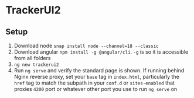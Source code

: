 # TrackerUI2

## Setup
1. Download node `snap install node --channel=18 --classic`
2. Download angular `npm install -g @angular/cli`. `-g` is so it is accessible from all folders
3. `ng new trackerui2`
4. Run `ng serve` and verify the standard page is shown. If running behind Nginx reverse proxy, set your `base` tag in `index.html`, particularly the `href` tag to match the subpath in your `conf.d` or `sites-enabled` that proxies `4200` port or whatever other port you use to run `ng serve` on
